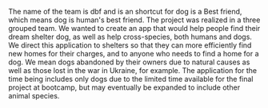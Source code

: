 The name of the team is dbf and is an shortcut for dog is a Best friend, which means dog is human's best friend. 
The project was realized in a three grouped team. We wanted to create an app that would help people find their dream shelter dog, as well as help cross-species, both humans and dogs. We direct this application to shelters so that they can more efficiently find new homes for their charges, and to anyone who needs to find a home for a dog. We mean dogs abandoned by their owners due to natural causes as well as those lost in the war in Ukraine, for example. The application for the time being includes only dogs due to the limited time available for the final project at bootcamp, but may eventually be expanded to include other animal species.
